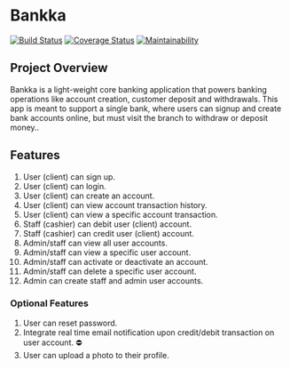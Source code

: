 # Bankka

[![Build Status](https://travis-ci.org/meetKazuki/Bankka.svg?branch=develop)](https://travis-ci.org/meetKazuki/Bankka)
[![Coverage Status](https://coveralls.io/repos/github/meetKazuki/Bankka/badge.svg?branch=develop)](https://coveralls.io/github/meetKazuki/Bankka?branch=develop)
[![Maintainability](https://api.codeclimate.com/v1/badges/94f5247eb3bc1b7dccf9/maintainability)](https://codeclimate.com/github/meetKazuki/Bankka/maintainability)


## Project Overview

Bankka is a light-weight core banking application that powers banking operations like account creation, customer deposit and withdrawals.
This app is meant to support a single bank, where users can signup and create bank accounts online, but must visit the branch to withdraw
or deposit money.. 


## Features

1. User (client) can sign up.
2. User (client) can login.
3. User (client) can create an account.
4. User (client) can view account transaction history.
5. User (client) can view a specific account transaction.
6. Staff (cashier) can debit user (client) account.
7. Staff (cashier) can credit user (client) account.
8. Admin/staff can view all user accounts.
9. Admin/staff can view a specific user account.
10. Admin/staff can activate or deactivate an account.
11. Admin/staff can delete a specific user account.
12. Admin can create staff and admin user accounts.

### Optional Features

1. User can reset password.
2. Integrate real time email notification upon credit/debit transaction on user account. :no_entry:
3. User can upload a photo to their profile.
